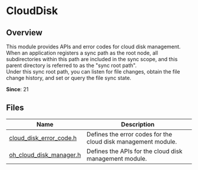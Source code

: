 # CloudDisk
<!--Kit: Core File Kit-->
<!--Subsystem: FileManagement-->
<!--Owner: @oh_create_jiawei-->
<!--Designer: @oh_create_jiawei-->
<!--Tester: @liuhonggang123-->
<!--Adviser: @foryourself-->

## Overview

This module provides APIs and error codes for cloud disk management. When an application registers a sync path as the root node, all subdirectories within this path are included in the sync scope, and this parent directory is referred to as the "sync root path".<br> Under this sync root path, you can listen for file changes, obtain the file change history, and set or query the file sync state.

**Since**: 21
## Files

| Name| Description|
| -- | -- |
| [cloud_disk_error_code.h](capi-cloud-disk-error-code-h.md) | Defines the error codes for the cloud disk management module.|
| [oh_cloud_disk_manager.h](capi-oh-cloud-disk-manager-h.md) | Defines the APIs for the cloud disk management module.|
